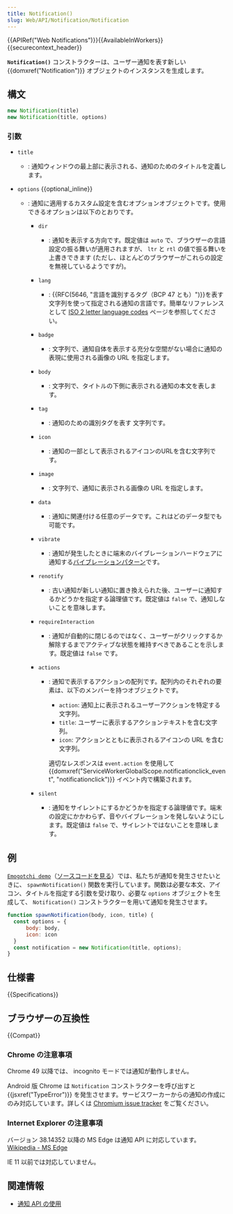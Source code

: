 ```yaml
---
title: Notification()
slug: Web/API/Notification/Notification
---
```


{{APIRef("Web Notifications")}}{{AvailableInWorkers}}{{securecontext_header}}

**`Notification()`** コンストラクターは、ユーザー通知を表す新しい {{domxref("Notification")}} オブジェクトのインスタンスを生成します。

## 構文

```js
new Notification(title)
new Notification(title, options)
```

### 引数

- `title`
  - : 通知ウィンドウの最上部に表示される、通知のためのタイトルを定義します。
- `options` {{optional_inline}}

  - : 通知に適用するカスタム設定を含むオプションオブジェクトです。使用できるオプションは以下のとおりです。

    - `dir`
      - : 通知を表示する方向です。既定値は `auto` で、ブラウザーの言語設定の振る舞いが適用されますが、 `ltr` と `rtl` の値で振る舞いを上書きできます (ただし、ほとんどのブラウザーがこれらの設定を無視しているようですが)。
    - `lang`
      - : {{RFC(5646, "言語を識別するタグ（BCP 47 とも）")}}を表す文字列を使って指定される通知の言語です。簡単なリファレンスとして [ISO 2 letter language codes](https://www.sitepoint.com/iso-2-letter-language-codes/) ページを参照してください。
    - `badge`
      - : 文字列で、通知自体を表示する充分な空間がない場合に通知の表現に使用される画像の URL を指定します。
    - `body`
      - : 文字列で、タイトルの下側に表示される通知の本文を表します。
    - `tag`
      - : 通知のための識別タグを表す 文字列です。
    - `icon`
      - : 通知の一部として表示されるアイコンのURLを含む文字列です。
    - `image`
      - : 文字列で、通知に表示される画像の URL を指定します。
    - `data`
      - : 通知に関連付ける任意のデータです。これはどのデータ型でも可能です。
    - `vibrate`
      - : 通知が発生したときに端末のバイブレーションハードウェアに通知する[バイブレーションパターン](/ja/docs/Web/API/Vibration_API#vibration_patterns)です。
    - `renotify`
      - : 古い通知が新しい通知に置き換えられた後、ユーザーに通知するかどうかを指定する論理値です。既定値は `false` で、通知しないことを意味します。
    - `requireInteraction`
      - : 通知が自動的に閉じるのではなく、ユーザーがクリックするか解除するまでアクティブな状態を維持すべきであることを示します。既定値は `false` です。
    - `actions`
      - : 通知で表示するアクションの配列です。配列内のそれぞれの要素は、以下のメンバーを持つオブジェクトです。

        - `action`: 通知上に表示されるユーザーアクションを特定する文字列。
        - `title`: ユーザーに表示するアクションテキストを含む文字列。
        - `icon`: アクションとともに表示されるアイコンの URL を含む文字列。

        適切なレスポンスは `event.action` を使用して {{domxref("ServiceWorkerGlobalScope.notificationclick_event", "notificationclick")}} イベント内で構築されます。

    - `silent`
      - : 通知をサイレントにするかどうかを指定する論理値です。端末の設定にかかわらず、音やバイブレーションを発しないようにします。既定値は `false` で、サイレントではないことを意味します。

## 例

[`Emogotchi demo`](https://chrisdavidmills.github.io/emogotchi/)（[ソースコードを見る](https://github.com/chrisdavidmills/emogotchi)）では、私たちが通知を発生させたいときに、 `spawnNotification()` 関数を実行しています。関数は必要な本文、アイコン、タイトルを指定する引数を受け取り、必要な `options` オブジェクトを生成して、 `Notification()` コンストラクターを用いて通知を発生させます。

```js
function spawnNotification(body, icon, title) {
  const options = {
      body: body,
      icon: icon
  }
  const notification = new Notification(title, options);
}
```

## 仕様書

{{Specifications}}

## ブラウザーの互換性

{{Compat}}

### Chrome の注意事項

Chrome 49 以降では、 incognito モードでは通知が動作しません。

Android 版 Chrome は `Notification` コンストラクターを呼び出すと {{jsxref("TypeError")}} を発生させます。サービスワーカーからの通知の作成にのみ対応しています。詳しくは [Chromium issue tracker](https://bugs.chromium.org/p/chromium/issues/detail?id=481856) をご覧ください。

### Internet Explorer の注意事項

バージョン 38.14352 以降の MS Edge は通知 API に対応しています。 [Wikipedia - MS Edge](https://en.wikipedia.org/wiki/Microsoft_Edge#Release_history)

IE 11 以前では対応していません。

## 関連情報

- [通知 API の使用](/ja/docs/Web/API/Notifications_API/Using_the_Notifications_API)
